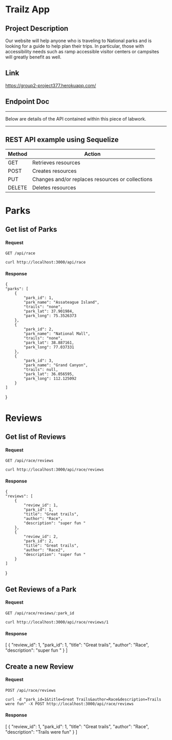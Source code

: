 # Trailz App

## Project Description
Our website will help anyone who is traveling to National parks and is looking for a guide to help plan their trips. In particular, those with accessibility needs such as ramp accessible visitor centers or campsites will greatly benefit as well.

## Link
https://group2-project377.herokuapp.com/

## Endpoint Doc

<hr>

Below are details of the API contained within this piece of labwork.

<hr>

## REST API example using Sequelize
<table>
  <thead>
    <tr>
      <th>Method</th>
      <th>Action</th>
    </tr>
  </thead>
  <tbody>
    <tr>
      <td>GET</td>
      <td>Retrieves resources</td>
    </tr>
    <tr>
      <td>POST</td>
      <td>Creates resources</td>
    </tr>
    <tr>
      <td>PUT</td>
      <td>Changes and/or replaces resources or collections</td>
    </tr>
    <tr>
      <td>DELETE</td>
      <td>Deletes resources</td>
    </tr>
  </tbody>
</table>

# Parks

## Get list of Parks

#### Request

`GET /api/race`

    curl http://localhost:3000/api/race

#### Response
    {
    "parks": [
        {
            "park_id": 1,
            "park_name": "Assateague Island",
            "trails": "none",
            "park_lat": 37.901984,
            "park_long": 75.3526373
        },
        {
            "park_id": 2,
            "park_name": "National Mall",
            "trails": "none",
            "park_lat": 38.887161,
            "park_long": 77.037331
        },
        {
            "park_id": 3,
            "park_name": "Grand Canyon",
            "trails": null,
            "park_lat": 36.056595,
            "park_long": 112.125092
        }
    ]
}

# Reviews

## Get list of Reviews

#### Request

`GET /api/race/reviews`

    curl http://localhost:3000/api/race/reviews

#### Response
    {
    "reviews": [
        {
            "review_id": 1,
            "park_id": 1,
            "title": "Great trails",
            "author": "Race",
            "description": "super fun "
        },
        {
            "review_id": 2,
            "park_id": 2,
            "title": "Great trails",
            "author": "Race2",
            "description": "super fun "
        }
    ]
}

## Get Reviews of a Park

#### Request

`GET /api/race/reviews/:park_id`

    curl http://localhost:3000/api/race/reviews/1

#### Response
   [
    {
        "review_id": 1,
        "park_id": 1,
        "title": "Great trails",
        "author": "Race",
        "description": "super fun "
    }
   ]

## Create a new Review

#### Request

`POST /api/race/reviews`

    curl -d "park_id=1&title=Great Trails&author=Race&description=Trails were fun" -X POST http://localhost:3000/api/race/reviews


#### Response
   [
    {
        "review_id": 1,
        "park_id": 1,
        "title": "Great trails",
        "author": "Race",
        "description": "Trails were fun"
    }
]